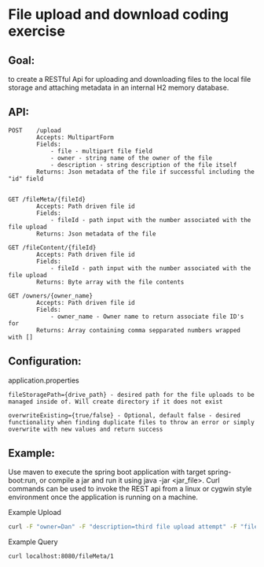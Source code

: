 # File upload and download coding exercise

## Goal:
to create a RESTful Api for uploading and downloading files to the local file storage and attaching metadata in an internal H2 memory database.

## API:

```
POST	/upload
		Accepts: MultipartForm
		Fields:
			- file - multipart file field
			- owner - string name of the owner of the file
			- description - string description of the file itself
		Returns: Json metadata of the file if successful including the "id" field
```

```
	
GET	/fileMeta/{fileId}
		Accepts: Path driven file id
		Fields:
			- fileId - path input with the number associated with the file upload
		Returns: Json metadata of the file 
```
```
GET	/fileContent/{fileId}
		Accepts: Path driven file id
		Fields:
			- fileId - path input with the number associated with the file upload
		Returns: Byte array with the file contents
```
```
GET	/owners/{owner_name}
		Accepts: Path driven file id
		Fields:
			- owner_name - Owner name to return associate file ID's for
		Returns: Array containing comma sepparated numbers wrapped with []
```


## Configuration:

application.properties

	fileStoragePath={drive_path} - desired path for the file uploads to be managed inside of. Will create directory if it does not exist
	
	overwriteExisting={true/false} - Optional, default false - desired functionality when finding duplicate files to throw an error or simply overwrite with new values and return success
	
## Example:

Use maven to execute the spring boot application with target spring-boot:run, or compile a jar and run it using java -jar <jar_file>. Curl commands can be used to invoke the REST api from a linux or cygwin style environment once the application is running on a machine.

Example Upload

```bash
curl -F "owner=Dan" -F "description=third file upload attempt" -F "file=@uploadFile.txt" localhost:8080/upload
```

Example Query

```bash
curl localhost:8080/fileMeta/1
```